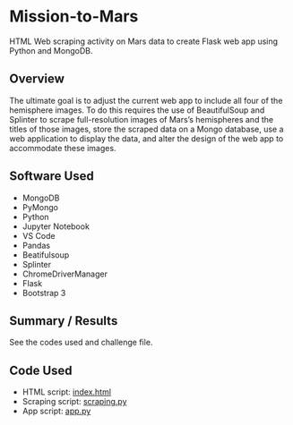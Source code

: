 # Mission-to-Mars
HTML Web scraping activity on Mars data to create Flask web app using Python and MongoDB.

## Overview
The ultimate goal is to adjust the current web app to include all four of the hemisphere images. To do this requires the use of BeautifulSoup and Splinter to scrape full-resolution images of Mars’s hemispheres and the titles of those images, store the scraped data on a Mongo database, use a web application to display the data, and alter the design of the web app to accommodate these images.

## Software Used
- MongoDB
- PyMongo
- Python
- Jupyter Notebook
- VS Code
- Pandas
- Beatifulsoup
- Splinter
- ChromeDriverManager
- Flask
- Bootstrap 3

## Summary / Results
See the codes used and challenge file.

## Code Used
- HTML script: [index.html](https://github.com/Jahill17/Mission-to-Mars/blob/main/index.html)
- Scraping script: [scraping.py](https://github.com/Jahill17/Mission-to-Mars/blob/main/scraping.py)
- App script: [app.py](https://github.com/Jahill17/Mission-to-Mars/blob/main/app.py)
